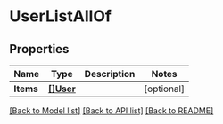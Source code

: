 # UserListAllOf

## Properties

Name | Type | Description | Notes
------------ | ------------- | ------------- | -------------
**Items** | [**[]User**](User.md) |  | [optional] 

[[Back to Model list]](../README.md#documentation-for-models) [[Back to API list]](../README.md#documentation-for-api-endpoints) [[Back to README]](../README.md)


